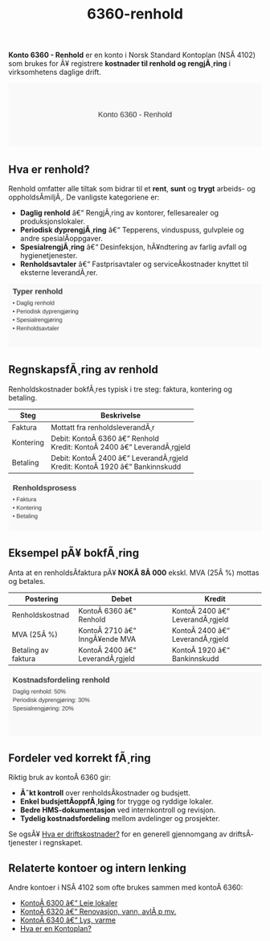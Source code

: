 ﻿---
title: "6360-renhold"
meta_title: "6360-renhold"
meta_description: '**Konto 6360 - Renhold** er en konto i Norsk Standard Kontoplan (NSÂ 4102) som brukes for Ã¥ registrere **kostnader til renhold og rengjÃ¸ring** i virksomhetens...'
slug: 6360-renhold
type: blog
layout: pages/single
---

**Konto 6360 - Renhold** er en konto i Norsk Standard Kontoplan (NSÂ 4102) som brukes for Ã¥ registrere **kostnader til renhold og rengjÃ¸ring** i virksomhetens daglige drift.

![Illustrasjon av konto 6360 Renhold](6360-renhold-image.svg)

## Hva er renhold?

Renhold omfatter alle tiltak som bidrar til et **rent**, **sunt** og **trygt** arbeids- og oppholdsÂ­miljÃ¸. De vanligste kategoriene er:

* **Daglig renhold** â€“ RengjÃ¸ring av kontorer, fellesarealer og produksjonslokaler.
* **Periodisk dyprengjÃ¸ring** â€“ Tepperens, vinduspuss, gulvpleie og andre spesialÂ­oppgaver.
* **SpesialrengjÃ¸ring** â€“ Desinfeksjon, hÃ¥ndtering av farlig avfall og hygienetjenester.
* **Renholdsavtaler** â€“ Fastprisavtaler og serviceÂ­kostnader knyttet til eksterne leverandÃ¸rer.

![Typer renhold](renholdstyper.svg)

## RegnskapsfÃ¸ring av renhold

Renholdskostnader bokfÃ¸res typisk i tre steg: faktura, kontering og betaling.

| Steg      | Beskrivelse                                               |
|-----------|-----------------------------------------------------------|
| Faktura   | Mottatt fra renholdsleverandÃ¸r                            |
| Kontering | Debit: KontoÂ 6360 â€“ Renhold<br>Kredit: KontoÂ 2400 â€“ LeverandÃ¸rgjeld |
| Betaling  | Debit: KontoÂ 2400 â€“ LeverandÃ¸rgjeld<br>Kredit: KontoÂ 1920 â€“ Bankinnskudd |

![Renholdsprosess](renholdsprosess.svg)

## Eksempel pÃ¥ bokfÃ¸ring

Anta at en renholdsÂ­faktura pÃ¥ **NOKÂ 8Â 000** ekskl. MVA (25Â %) mottas og betales.

| Postering                | Debet                    | Kredit                      |
|--------------------------|--------------------------|-----------------------------|
| Renholdskostnad          | KontoÂ 6360 â€“ Renhold     | KontoÂ 2400 â€“ LeverandÃ¸rgjeld|
| MVA (25Â %)               | KontoÂ 2710 â€“ InngÃ¥ende MVA| KontoÂ 2400 â€“ LeverandÃ¸rgjeld|
| Betaling av faktura      | KontoÂ 2400 â€“ LeverandÃ¸rgjeld| KontoÂ 1920 â€“ Bankinnskudd   |

![Kostnadsfordeling renhold](kostnadsfordeling-renhold.svg)

## Fordeler ved korrekt fÃ¸ring

Riktig bruk av kontoÂ 6360 gir:

* **Ã˜kt kontroll** over renholdsÂ­kostnader og budsjett.
* **Enkel budsjettÂ­oppfÃ¸lging** for trygge og ryddige lokaler.
* **Bedre HMS-dokumentasjon** ved internkontroll og revisjon.
* **Tydelig kostnadsfordeling** mellom avdelinger og prosjekter.

Se ogsÃ¥ [Hva er driftskostnader?](/blogs/regnskap/hva-er-driftskostnader "Hva er Driftskostnader?") for en generell gjennomgang av driftsÂ­tjenester i regnskapet.

## Relaterte kontoer og intern lenking

Andre kontoer i NSÂ 4102 som ofte brukes sammen med kontoÂ 6360:

* [KontoÂ 6300 â€“ Leie lokaler](/blogs/kontoplan/6300-leie-lokaler "KontoÂ 6300 â€“ Leie lokaler")
* [KontoÂ 6320 â€“ Renovasjon, vann, avlÃ¸p mv.](/blogs/kontoplan/6320-renovasjon-vann-avlop-mv "KontoÂ 6320 â€“ Renovasjon, vann, avlÃ¸p mv.")
* [KontoÂ 6340 â€“ Lys, varme](/blogs/kontoplan/6340-lys-varme "KontoÂ 6340 â€“ Lys, varme")
* [Hva er en Kontoplan?](/blogs/regnskap/hva-er-kontoplan "Hva er en Kontoplan? Komplett Guide til Kontoplaner i Norsk Regnskap")
